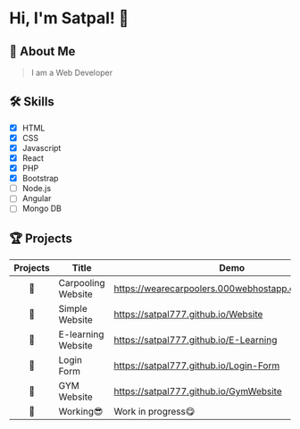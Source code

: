 
# Hi, I'm Satpal! 👋

  
## 🚀 About Me
> I am a Web Developer

  
## 🛠 Skills
- [x] HTML
- [x] CSS
- [x] Javascript
- [x] React
- [x] PHP
- [x] Bootstrap
- [ ] Node.js
- [ ] Angular
- [ ] Mongo DB

## 🏆 Projects
| Projects |  Title |  Demo  |
| :----:  | ----  | ----  |
| 🥇 | Carpooling Website | https://wearecarpoolers.000webhostapp.com/login.php  |
| 🥇 | Simple Website | https://satpal777.github.io/Website  |
| 🥇 | E-learning Website | https://satpal777.github.io/E-Learning  |
| 🥇 | Login Form | https://satpal777.github.io/Login-Form |
| 🥇 | GYM Website | https://satpal777.github.io/GymWebsite |
| 🥇 | Working😎 | Work in progress😋  |
 
